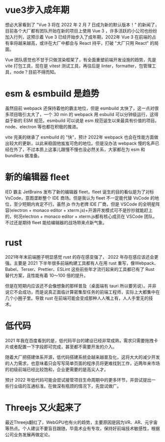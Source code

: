 # vue3步入成年期

想必大家看到了 "Vue 3 将在 2022 年 2 月 7 日成为新的默认版本！" 的新闻了，目前各个大厂都有团队开始在新的项目上使用 Vue 3 ，许多活跃的小公司也纷纷加入行列，这预示着 Vue 3 已经开始步入了成年期，2022年 Vue 3 在前端的占有率将越来越高，或许在大厂中都会与 React 持平，打破 "大厂只用 React" 的局面。

Vue 团队感觉也不甘于只做渲染框架了，有全面重塑前端开发设施的趋势，先是 vite 打包工具，现在是 vitest 测试工具，再往后是 linter，formatter，包管理工具，node？目前不得而知。

# esm & esmbuild 是趋势

虽然目前 webpack 还保持着他的霸主地位，但是 esmbuild 太快了，这一点对很多项目吸引太大了，一个 30 min 的 webpack 用 esbuild 可以分钟级运行，这得益于新的 ESM 规范，esmbuild 可以说是 esm 规范诞生以来最具有价值的项目。node、electron 等也都在积极的推进。

vite 完美的继承了 esmbuild 的 "快"，预计 2022年 webpack 也会在性能方面做出较大的更新，以此来稳固他岌岌可危的地位。但是没办法 webpack 慢的名声已经在外了，不过本质上这事儿跟慢不慢也没必然关系，大家都在为 esm 和 bundless 做准备。

# 新的编辑器 fleet

IED 霸主 JetBrains 发布了新的编辑器 fleet，fleet 诞生的目的看似是为了对标 VsCode，意图垄断整个 IDE 商场。但是我认为 fleet 不一定能代替 VsCode 的地位，至少短期内肯定不行。虽然 jb 作为老牌 IDE 厂商，但是 VSCode 的全明星阵容(electron + monaco editor + xterm.js)+开源开发模式可不是抄抄就能赶上的，何况electron + monaco editor + xterm.js都有核心成员在 VSCode 团队，不过还是期待 fleet 能给编辑器的战场带来点新气象。

# rust

2021年年末前端圈子明显感觉 rust 的存在感变强了， 2022 年存在感应该还会更强。主要是 2021 下半年很多前端构建工具都有人在用 rust 重写，像Webpack、Babel、Terser、Prettier、ESLint 这些前些年才流行起来的工具都已有了 Rust 替代方案，且性能有着 10～100 倍的提升。

但是在短期内应该还不会像想象的那样普及（桌面端有 tauri 所以要另说）。并非说它不会成功，而是说真正面临计算密集型任务的前端工程师，实际上大都集中在几个小圈子里。导致 rust 在前端可能会变成那种人人嘴上有，人人手里无的技术。

# 低代码

2021 年我在百度看到的是，低代码平台的建设已经非常成熟，需求只需要拖拽卡片或者配置一下字段即可完成，甚至都不需要开发的介入。

随着大厂把搭建体系开源，低代码搭建系统会越来越普及化，这将大大的减少开发的人力需求，也意味着只会写写简单页面的程序员将更难找到工作，近两年来市场的初级前端已经比较饱和，企业更需要的是高尖人才。

预计 2022 年低代码可能会尝试接管项目生命周期中的更多环节，并尝试提出一些行业级的互通标准。在做深有瓶颈的情况下，先尝试做广。

# Threejs 又火起来了

最近Threejs翻红了，WebGPU也有火的趋势，主要原因是因为VR、AR、元宇宙等热点。个人建议不要盲目跟随，毕竟术业有专攻，保持好前端技术敏感性，根据公司业务发展再做定论。

